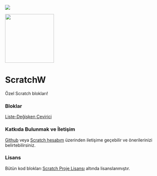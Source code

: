 [![](https://visitor-badge.laobi.icu/badge?page_id=yaso09.ScratchW)](#)

<img style="height: 10rem" src="https://github.com/user-attachments/assets/eae2beb4-1614-414e-afed-c86a392f6202">

# ScratchW
Özel Scratch blokları!

### Bloklar
<a href="./Liste-Degisken-Cevirici">Liste-Değişken Çevirici</a>

### Katkıda Bulunmak ve İletişim
<a href="https://github.com/yaso09">Github</a> veya <a href="https://scratch.mit.edu/users/GocCompany">Scratch hesabım</a> üzerinden iletişime geçebilir ve önerilerinizi belirtebilirsiniz.

### Lisans
Bütün kod blokları <a href="https://en.scratch-wiki.info/wiki/Scratch_Project_License">Scratch Proje Lisansı</a> altında lisanslanmıştır.
